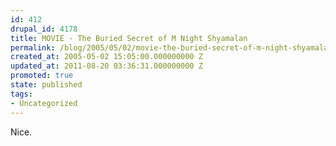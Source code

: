 ```yaml
---
id: 412
drupal_id: 4178
title: MOVIE - The Buried Secret of M Night Shyamalan
permalink: /blog/2005/05/02/movie-the-buried-secret-of-m-night-shyamalan
created_at: 2005-05-02 15:05:00.000000000 Z
updated_at: 2011-08-20 03:36:31.000000000 Z
promoted: true
state: published
tags:
- Uncategorized
---
```

Nice.
